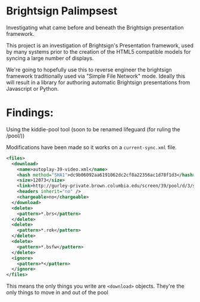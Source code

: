 Brightsign Palimpsest
======================

Investigating what came before and beneath the Brightsign presentation framework.

This project is an investigation of Brightsign's Presentation framework, used
by many systems prior to the creation of the HTML5 compatible models for syncing
a large number of displays.

We're going to hopefully use this to reverse engineer the brightsign framework
traditionally used via "Simple File Network" mode. Ideally this will result
in a library for authoring automatic Brightsign presentations from Javascript or
Python.


# Findings:
Using the kiddie-pool tool (soon to be renamed lifeguard (for ruling the /pool/))

Modifications have been made so it works on a `current-sync.xml` file.

```xml
<files>
  <download>
    <name>autoplay-39-video.xml</name>
    <hash method="SHA1">dc9b06092aa6191062dc2cf8a22356ac1d78f1d3</hash>
    <size>12073</size>
    <link>http://gurley-private.brown.columbia.edu/screen/39/pool/d/3/sha1-dc9b06092aa6191062dc2cf8a22356ac1d78f1d3</link>
    <headers inherit="no" />
    <chargeable>no</chargeable>
  </download>
  <delete>
    <pattern>*.brs</pattern>
  </delete>
  <delete>
    <pattern>*.rok</pattern>
  </delete>
  <delete>
    <pattern>*.bsfw</pattern>
  </delete>
  <ignore>
    <pattern>*</pattern>
  </ignore>
</files>

```

This means the only things you write are `<download>` objects. They're the only things to move in and out of the pool
